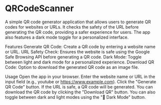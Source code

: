 # QRCodeScanner 

A simple QR code generator application that allows users to generate QR codes for websites or URLs. It checks the safety of the URL before generating the QR code, providing a safer experience for users. The app also features a dark mode toggle for a personalized interface.

Features
Generate QR Code: Create a QR code by entering a website name or URL.
URL Safety Check: Ensures the website is safe using the Google Safe Browsing API before generating a QR code.
Dark Mode: Toggle between light and dark mode for a personalized experience.
Download QR Code: Option to download the generated QR code as an image file.

Usage
Open the app in your browser.
Enter the website name or URL in the input field (e.g., youtube or https://www.example.com).
Click the "Generate QR Code" button.
If the URL is safe, a QR code will be generated.
You can download the QR code by clicking the "Download QR" button.
You can also toggle between dark and light modes using the "🌙 Dark Mode" button.

